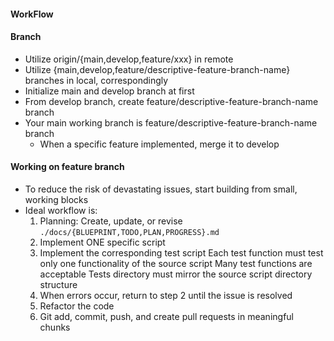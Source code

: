 <!-- ---
!-- Timestamp: 2025-05-06 08:04:54
!-- Author: ywatanabe
!-- File: /home/ywatanabe/proj/prompt_factory/PROGRAMMING_SMALL_ITERATIONS.md
!-- --- -->

#### WorkFlow


#### Branch
- Utilize origin/{main,develop,feature/xxx} in remote
- Utilize {main,develop,feature/descriptive-feature-branch-name} branches in local, correspondingly
- Initialize main and develop branch at first
- From develop branch, create feature/descriptive-feature-branch-name branch
- Your main working branch is feature/descriptive-feature-branch-name branch
  - When a specific feature implemented, merge it to develop

#### Working on feature branch
- To reduce the risk of devastating issues, start building from small, working blocks
- Ideal workflow is:
  1. Planning: 
     Create, update, or revise `./docs/{BLUEPRINT,TODO,PLAN,PROGRESS}.md`
  2. Implement ONE specific script
  3. Implement the corresponding test script
     Each test function must test only one functionality of the source script
     Many test functions are acceptable
     Tests directory must mirror the source script directory structure
  4. When errors occur, return to step 2 until the issue is resolved
  5. Refactor the code
  6. Git add, commit, push, and create pull requests in meaningful chunks

<!-- EOF -->